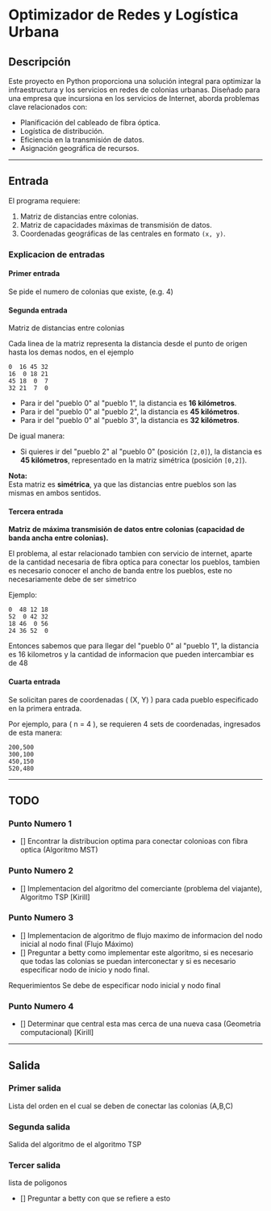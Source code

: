 # Optimizador de Redes y Logística Urbana

## Descripción  
Este proyecto en Python proporciona una solución integral para optimizar la infraestructura y los servicios en redes de colonias urbanas. Diseñado para una empresa que incursiona en los servicios de Internet, aborda problemas clave relacionados con:  
- Planificación del cableado de fibra óptica.  
- Logística de distribución.  
- Eficiencia en la transmisión de datos.  
- Asignación geográfica de recursos.  

---

## Entrada  
El programa requiere:  
1. Matriz de distancias entre colonias.  
2. Matriz de capacidades máximas de transmisión de datos.  
3. Coordenadas geográficas de las centrales en formato `(x, y)`.  


### Explicacion de entradas

#### **Primer entrada**

Se pide el numero de colonias que existe, (e.g. 4)

#### **Segunda entrada**

Matriz de distancias entre colonias

Cada linea de la matriz representa la distancia desde el punto de origen hasta los demas nodos, en el ejemplo

    0  16 45 32
    16  0 18 21
    45 18  0  7
    32 21  7  0

- Para ir del "pueblo 0" al "pueblo 1", la distancia es **16 kilómetros**.  
- Para ir del "pueblo 0" al "pueblo 2", la distancia es **45 kilómetros**.  
- Para ir del "pueblo 0" al "pueblo 3", la distancia es **32 kilómetros**.  

De igual manera:  
- Si quieres ir del "pueblo 2" al "pueblo 0" (posición `[2,0]`), la distancia es **45 kilómetros**, representado en la matriz simétrica (posición `[0,2]`).  

**Nota:**  
Esta matriz es **simétrica**, ya que las distancias entre pueblos son las mismas en ambos sentidos.  

#### **Tercera entrada**  

**Matriz de máxima transmisión de datos entre colonias (capacidad de banda ancha entre colonias).**  

El problema, al estar relacionado tambien con servicio de internet, aparte de la cantidad necesaria de fibra optica para conectar los pueblos, tambien es necesario conocer el ancho de banda entre los pueblos, este no necesariamente debe de ser simetrico

Ejemplo:

    0  48 12 18
    52  0 42 32
    18 46  0 56
    24 36 52  0

Entonces sabemos que para llegar del "pueblo 0" al "pueblo 1", la distancia es 16 kilometros y la cantidad de informacion que pueden intercambiar es de 48

#### **Cuarta entrada**  
Se solicitan pares de coordenadas \( (X, Y) \) para cada pueblo especificado en la primera entrada.  

Por ejemplo, para \( n = 4 \), se requieren 4 sets de coordenadas, ingresados de esta manera:  

    200,500
    300,100
    450,150
    520,480

---



## TODO 

### Punto Numero 1
- [] Encontrar la distribucion optima para conectar colonioas con fibra optica (Algoritmo MST)

### Punto Numero 2
- [] Implementacion del algoritmo del comerciante (problema del viajante), Algoritmo TSP [Kirill]

### Punto Numero 3
- [] Implementacion de algoritmo de flujo maximo de informacion del nodo inicial al nodo final (Flujo Máximo)
- [] Preguntar a betty como implementar este algoritmo, si es necesario que todas las colonias se puedan interconectar y si es necesario especificar nodo de inicio y nodo final.
 
Requerimientos
Se debe de especificar nodo inicial y nodo final

### Punto Numero 4
-  [] Determinar que central esta mas cerca de una nueva casa (Geometria computacional) [Kirill]


---

## Salida

### **Primer salida**

Lista del orden en el cual se deben de conectar las colonias (A,B,C)

### **Segunda salida**

Salida del algoritmo de el algoritmo TSP

### **Tercer salida**

lista de poligonos
- [] Preguntar a betty con que se refiere a esto

